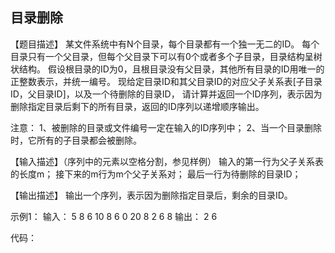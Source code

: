 ## 目录删除

【题目描述】
某文件系统中有N个目录，每个目录都有一个独一无二的ID。
每个目录只有一个父目录，但每个父目录下可以有0个或者多个子目录，目录结构呈树状结构。
假设根目录的ID为0，且根目录没有父目录，其他所有目录的ID用唯一的正整数表示，并统一编号。
现给定目录ID和其父目录ID的对应父子关系表[子目录ID，父目录ID]，以及一个待删除的目录ID，
请计算并返回一个ID序列，表示因为删除指定目录后剩下的所有目录，返回的ID序列以递增顺序输出。

注意：
1、被删除的目录或文件编号一定在输入的ID序列中；
2、当一个目录删除时，它所有的子目录都会被删除。

【输入描述】（序列中的元素以空格分割，参见样例）
输入的第一行为父子关系表的长度m；
接下来的m行为m个父子关系对；
最后一行为待删除的目录ID；

【输出描述】
输出一个序列，表示因为删除指定目录后，剩余的目录ID。

示例1：
输入：
5
8 6
10 8
6 0
20 8
2 6
8
输出：
2 6

代码：
```

```